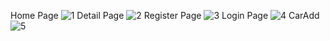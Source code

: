 Home Page
![1](https://github.com/emregncc7/Car-sales-FrontEnd/assets/121591714/8ef42e3c-940f-4afa-b1c7-72cb70fcafc6)
Detail Page
![2](https://github.com/emregncc7/Car-sales-FrontEnd/assets/121591714/eb2a3d31-126e-4704-8c85-11f68332a1db)
Register Page
![3](https://github.com/emregncc7/Car-sales-FrontEnd/assets/121591714/63ab6632-90dc-454a-8e99-92c14bcaff75)
Login Page
![4](https://github.com/emregncc7/Car-sales-FrontEnd/assets/121591714/5e2fc064-a43d-4c70-b2c7-9b6af7b8a335)
CarAdd
![5](https://github.com/emregncc7/Car-sales-FrontEnd/assets/121591714/c80987fa-6f75-4ce5-a5af-747a902de071)

